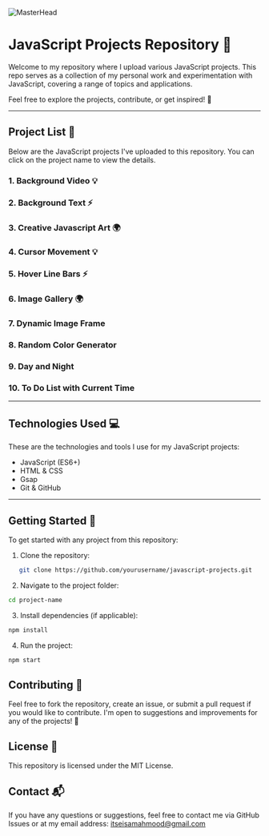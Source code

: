 ![MasterHead](https://miro.medium.com/v2/resize:fit:3200/0*de0IdiUSoJTwgsys.gif)
# JavaScript Projects Repository 🚀

Welcome to my repository where I upload various JavaScript projects. This repo serves as a collection of my personal work and experimentation with JavaScript, covering a range of topics and applications.

Feel free to explore the projects, contribute, or get inspired! 🌟

---

## Project List 📝

Below are the JavaScript projects I've uploaded to this repository. You can click on the project name to view the details.

### 1. Background Video 💡

### 2. Background Text ⚡

### 3. Creative Javascript Art 🌍

### 4. Cursor Movement 💡

### 5. Hover Line Bars ⚡

### 6. Image Gallery 🌍

### 7. Dynamic Image Frame

### 8. Random Color Generator

### 9. Day and Night 

### 10. To Do List with Current Time

---

## Technologies Used 💻

These are the technologies and tools I use for my JavaScript projects:

- JavaScript (ES6+)
- HTML & CSS
- Gsap
- Git & GitHub

---

## Getting Started 🚀

To get started with any project from this repository:

1. Clone the repository:
```bash
   git clone https://github.com/yourusername/javascript-projects.git
````

2. Navigate to the project folder:

```bash
cd project-name
```

3. Install dependencies (if applicable):

```bash
npm install
```

4. Run the project:


```bash
npm start

````

## Contributing 🤝
Feel free to fork the repository, create an issue, or submit a pull request if you would like to contribute. I'm open to suggestions and improvements for any of the projects! 🙌

## License 📄
This repository is licensed under the MIT License.

## Contact 📬
If you have any questions or suggestions, feel free to contact me via GitHub Issues or at my email address: itseisamahmood@gmail.com


